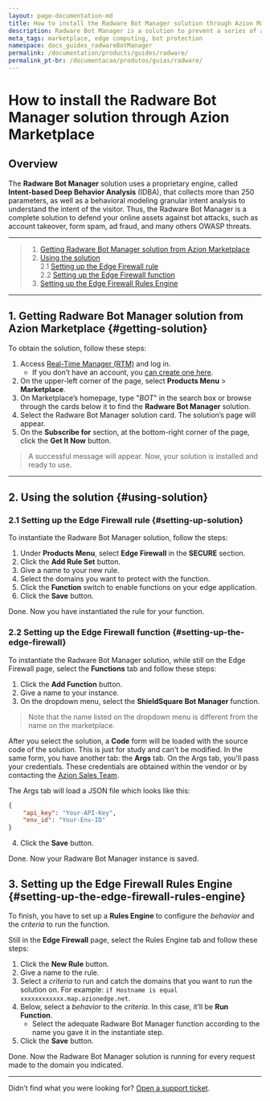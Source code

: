```yaml
---
layout: page-documentation-md
title: How to install the Radware Bot Manager solution through Azion Marketplace
description: Radware Bot Manager is a solution to prevent a series of atacks on your website.
meta_tags: marketplace, edge computing, bot protection
namespace: docs_guides_radwareBotManager
permalink: /documentation/products/guides/radware/
permalink_pt-br: /documentacao/produtos/guias/radware/
---
```


# How to install the Radware Bot Manager solution through Azion Marketplace

## Overview

The **Radware Bot Manager** solution uses a proprietary engine, called **Intent-based Deep Behavior Analysis** (IDBA), that collects more than 250 parameters, as well as a behavioral modeling granular intent analysis to understand the intent of the visitor. Thus, the Radware Bot Manager is a complete solution to defend your online assets against bot attacks, such as account takeover, form spam, ad fraud, and many others OWASP threats.

---

> 1. [Getting Radware Bot Manager solution from Azion Marketplace](#getting-solution)
> 2. [Using the solution](#using-solution)\
> 2.1 [Setting up the Edge Firewall rule](#setting-up-solution)\
> 2.2 [Setting up the Edge Firewall function](#setting-up-the-edge-firewall)
> 3. [Setting up the Edge Firewall Rules Engine](#setting-up-the-edge-firewall-rules-engine)

---

## 1. Getting Radware Bot Manager solution from Azion Marketplace {#getting-solution}

To obtain the solution, follow these steps:

1. Access [Real-Time Manager (RTM)](https://manager.azion.com/) and log in.
    - If you don’t have an account, you [can create one here](https://manager.azion.com/signup/).
2. On the upper-left corner of the page, select **Products Menu** > **Marketplace**.
3. On Marketplace’s homepage, type "*BOT*" in the search box or browse through the cards below it to find the **Radware Bot Manager** solution.
4. Select the Radware Bot Manager solution card. The solution’s page will appear.
5. On the **Subscribe for** section, at the bottom-right corner of the page, click the **Get It Now** button.

> A successful message will appear. Now, your solution is installed and ready to use.

---

## 2. Using the solution {#using-solution}

### 2.1 Setting up the Edge Firewall rule {#setting-up-solution}

To instantiate the Radware Bot Manager solution, follow the steps:

1. Under **Products Menu**, select **Edge Firewall** in the **SECURE** section.
2. Click the **Add Rule Set** button.
3. Give a name to your new rule.
4. Select the domains you want to protect with the function.
5. Click the **Function** switch to enable functions on your edge application.
6. Click the **Save** button.

Done. Now you have instantiated the rule for your function.

### 2.2 Setting up the Edge Firewall function {#setting-up-the-edge-firewall}

To instantiate the Radware Bot Manager solution, while still on the Edge Firewall page, select the **Functions** tab and follow these steps:

1. Click the **Add Function** button.
2. Give a name to your instance.
3. On the dropdown menu, select the **ShieldSquare Bot Manager** function.

> Note that the name listed on the dropdown menu is different from the name on the marketplace.

After you select the solution, a **Code** form will be loaded with the source code of the solution. This is just for study and can't be modified. In the same form, you have another tab: the **Args** tab. On the Args tab, you'll pass your credentials. These credentials are obtained within the vendor or by contacting the [Azion Sales Team](https://www.azion.com/en/contact-sales/).

The Args tab will load a JSON file which looks like this:

```JSON
{
    "api_key": "Your-API-Key",
    "env_id": "Your-Env-ID"
}
```

4. Click the **Save** button.

Done. Now your Radware Bot Manager instance is saved.

## 3. Setting up the Edge Firewall Rules Engine {#setting-up-the-edge-firewall-rules-engine}

To finish, you have to set up a **Rules Engine** to configure the *behavior* and the *criteria* to run the function.

Still in the **Edge Firewall** page, select the Rules Engine tab and follow these steps:

1. Click the **New Rule** button.
2. Give a name to the rule.
3. Select a *criteria* to run and catch the domains that you want to run the solution on. For example: `if Hostname is equal xxxxxxxxxxxx.map.azionedge.net`.
4. Below, select a *behavior* to the *criteria*. In this case, it’ll be **Run Function**. 
    - Select the adequate Radware Bot Manager function according to the name you gave it in the instantiate step.
5. Click the **Save** button.

Done. Now the Radware Bot Manager solution is running for every request made to the domain you indicated.

---

Didn’t find what you were looking for? [Open a support ticket](https://tickets.azion.com/).
